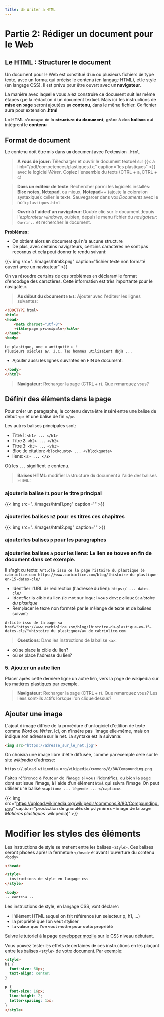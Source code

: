 ```yaml
---
Title: de Writer a HTML
---
```


# Partie 2: Rédiger un document pour le Web
## Le HTML : Structurer le document
Un document pour le Web est constitué d’un ou plusieurs fichiers de type texte, avec un format qui précise le contenu (en langage HTML), et le style (en langage CSS). Il est prévu pour être ouvert avec un **navigateur**.

La manière avec laquelle vous allez construire ce document suit les même étapes que la rédaction d’un document textuel. Mais ici, les instructions de **mise en page** seront ajoutées au **contenu**, dans le même fichier. Ce fichier aura pour extension **.html**

Le HTML s'occupe de la **structure du document**, grâce à des **balises** qui intègrent le **contenu**.

## Format de document
Le contenu doit être mis dans un document avec l'extension `.html`.

> **A vous de jouer:** Télecharger et ouvrir le document textuel sur {{< a link="/pdf/competences/plastiques.txt" caption="les plastiques" >}} avec le logiciel *Writer*. Copiez l'ensemble du texte (CTRL + a, CTRL + c)

> **Dans un editeur de texte**: Rechercher parmi les logiciels installés: **Bloc notes, Notepad**, ou mieux, **Notepad++** (ajoute la coloration syntaxique): coller le texte. Sauvegarder dans vos *Documents* avec le nom `plastiques.html`

> **Ouvrir à l'aide d'un navigateur**: Double clic sur le document depuis l'*explorateur windows*, ou bien, depuis le menu fichier du *navigateur*: `Ouvrir..` et rechercher le document.

**Problèmes:** 

* On obtient alors un document qui n'a aucune structure
* De plus, avec certains navigateurs, certains caractères ne sont pas reconnus et cela peut donner le rendu suivant:

{{< img src="../images/html3.png" caption="fichier texte non formaté ouvert avec un navigateur" >}}

On va résoudre certains de ces problèmes en déclarant le format d'encodage des caractères. Cette information est très importante pour le navigateur.

> **Au début du document `html`**: Ajouter avec l'editeur les lignes suivantes:

```html
<!DOCTYPE html>
<html>
<head>
	<meta charset="utf-8">
	<title>page principale</title>
</head>
<body>

Le plastique, une « antiquité » !
Plusieurs siècles av. J.C, les hommes utilisaient déjà ...
```

* Ajouter aussi les lignes suivantes en FIN de document:

```html
</body>
</html>
```

> **Navigateur:** Recharger la page (CTRL + r). Que remarquez vous?


## Définir des éléments dans la page
Pour créer un paragraphe, le contenu devra être inséré entre une balise de début `<p>` et une balise de fin `</p>`.

Les autres balises principales sont:

* Titre 1: `<h1> ... </h1>`
* Titre 2: `<h2> ... </h2>`
* Titre 3: `<h3> ... </h3>`
* Bloc de citation: `<blockquote> ... </blockquote>`
* liens: `<a> ... </a>`

Où les `...` signifient le contenu.






> **Balises HTML**: modifier la structure du document à l'aide des balises HTML: 

### ajouter la balise `h1` pour le titre principal

{{< img src="../images/html1.png" caption="" >}}

### ajouter les balises `h2` pour les titres des chapitres

{{< img src="../images/html2.png" caption="" >}}

### ajouter les balises `p` pour les paragraphes

### ajouter les balises `a` pour les liens: Le lien se trouve en fin de document dans cet exemple. 
Il s'agit du texte: `Article issu de la page histoire du plastique de cabriolice.com https://www.carbiolice.com/blog/lhistoire-du-plastique-en-15-dates-cle/`

* Identifier l'URL de redirection (l'adresse du lien): `https:/ ... dates-cle/`
* Identifier la cible du lien (le mot sur lequel vous devez cliquer): *histoire du plastique*
* Remplacer le texte non formaté par le mélange de texte et de balises suivant:

`Article issu de la page <a href="https://www.carbiolice.com/blog/lhistoire-du-plastique-en-15-dates-cle/">histoire du plastique</a> de cabriolice.com`

> **Questions**: Dans les instructions de la balise `<a>`:
* où se place la cible du lien?
* où se place l'adresse du lien?

### 5. Ajouter un autre lien
Placer après cette dernière ligne un autre lien, vers la page de wikipedia sur les matières plastiques par exemple.



> **Navigateur:** Recharger la page (CTRL + r). Que remarquez vous? Les liens sont-ils actifs lorsque l'on clique dessus?

## Ajouter une image
L'ajout d'image diffère de la procédure d'un logiciel d'edition de texte comme *Word* ou *Writer*. Ici, on n'insère pas l'image elle-même, mais on indique son adresse sur le net. La syntaxe est la suivante:

```html
<img src="https://adresse_sur_le_net.jpg">
```

On choisira une image libre d'être diffusée, comme par exemple celle sur le site *wikipedia* d'adresse:

```
https://upload.wikimedia.org/wikipedia/commons/8/80/Compounding.png
```



Faites référence à l'auteur de l'image si vous l'identifiez, ou bien la page dont est issue l'image, à l'aide d'un élément `html` qui suivra l'image. On peut utiliser une balise `<caption> ... légende ... </caption>`.

{{< img src="https://upload.wikimedia.org/wikipedia/commons/8/80/Compounding.png" caption="production de granulés de polymères - image de la page *Matières plastiques* (wikipedia)" >}}

# Modifier les styles des éléments
Les instructions de style se mettent entre les balises `<style>`. Ces balises seront placées après la fermeture `</head>` et avant l'ouverture du contenu `<body>`

```html
</head>

<style>
  instructions de style en langage css
</style>

<body>
.. contenu ..
``` 

Les instructions de style, en langage CSS, vont déclarer:

* l'élément HTML auquel on fait référence (un selecteur p, h1, ...)
* la propriété que l'on veut styliser
* la valeur que l'on veut mettre pour cette propriété

Suivre le tutoriel à la page [developper.mozilla](https://developer.mozilla.org/fr/docs/Learn/Getting_started_with_the_web/CSS_basics) sur le CSS niveau débutant.

Vous pouvez tester les effets de certaines de ces instructions en les plaçant entre les balises `<style>` de votre document. Par exemple:

```html
<style>
h1 {
  font-size: 60px;
  text-align: center;
}

p {
  font-size: 16px;
  line-height: 2;
  letter-spacing: 1px;
}
</style>
```

